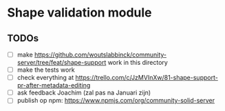 # Shape validation module

## TODOs

- [ ] make https://github.com/woutslabbinck/community-server/tree/feat/shape-support work in this directory
- [ ] make the tests work
- [ ] check everything at https://trello.com/c/JzMVInXw/81-shape-support-pr-after-metadata-editing
- [ ] ask feedback Joachim (zal pas na Januari zijn)
- [ ] publish op npm: https://www.npmjs.com/org/community-solid-server